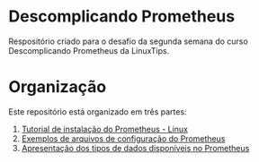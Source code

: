 # Descomplicando Prometheus
Respositório criado para o desafio da segunda semana do curso Descomplicando Prometheus da LinuxTips.

# Organização

Este repositório está organizado em três partes:

1. [Tutorial de instalação do Prometheus - Linux](./tutorial/README.md)
2. [Exemplos de arquivos de configuração do Prometheus](./conf/README.md)
3. [Apresentação dos tipos de dados disponíveis no Prometheus](./tipos_de_dados/README.md)
